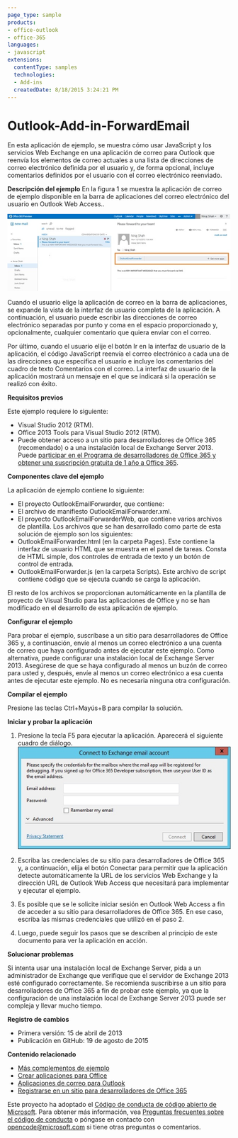 ```yaml
---
page_type: sample
products:
- office-outlook
- office-365
languages:
- javascript
extensions:
  contentType: samples
  technologies:
  - Add-ins
  createdDate: 8/18/2015 3:24:21 PM
---
```

# Outlook-Add-in-ForwardEmail
En esta aplicación de ejemplo, se muestra cómo usar JavaScript y los servicios Web Exchange en una aplicación de correo para Outlook que reenvía los elementos de correo actuales a una lista de direcciones de correo electrónico definida por el usuario y, de forma opcional, incluye comentarios definidos por el usuario con el correo electrónico reenviado.

**Descripción del ejemplo**
En la figura 1 se muestra la aplicación de correo de ejemplo disponible en la barra de aplicaciones del correo electrónico del usuario en Outlook Web Access..

![Figura 1. La aplicación de correo de ejemplo en la barra de aplicaciones.](/description/c3d5f40e-654f-493c-892d-73cc8f18b458image.jpg)


Cuando el usuario elige la aplicación de correo en la barra de aplicaciones, se expande la vista de la interfaz de usuario completa de la aplicación. A continuación, el usuario puede escribir las direcciones de correo electrónico separadas por punto y coma en el espacio proporcionado y, opcionalmente, cualquier comentario que quiera enviar con el correo.

Por último, cuando el usuario elije el botón Ir en la interfaz de usuario de la aplicación, el código JavaScript reenvía el correo electrónico a cada una de las direcciones que especifica el usuario e incluye los comentarios del cuadro de texto Comentarios con el correo. La interfaz de usuario de la aplicación mostrará un mensaje en el que se indicará si la operación se realizó con éxito.

**Requisitos previos**


Este ejemplo requiere lo siguiente:

* Visual Studio 2012 (RTM).
* Office 2013 Tools para Visual Studio 2012 (RTM).
* Puede obtener acceso a un sitio para desarrolladores de Office 365 (recomendado) o a una instalación local de Exchange Server 2013. Puede [participar en el Programa de desarrolladores de Office 365 y obtener una suscripción gratuita de 1 año a Office 365](https://aka.ms/devprogramsignup).

**Componentes clave del ejemplo**

La aplicación de ejemplo contiene lo siguiente:

* El proyecto OutlookEmailForwarder, que contiene:
* El archivo de manifiesto OutlookEmailForwarder.xml.
* El proyecto OutlookEmailForwarderWeb, que contiene varios archivos de plantilla. Los archivos que se han desarrollado como parte de esta solución de ejemplo son los siguientes:
* OutlookEmailForwarder.html (en la carpeta Pages). Este contiene la interfaz de usuario HTML que se muestra en el panel de tareas. Consta de HTML simple, dos controles de entrada de texto y un botón de control de entrada.
* OutlookEmailForwarder.js (en la carpeta Scripts). Este archivo de script contiene código que se ejecuta cuando se carga la aplicación.

El resto de los archivos se proporcionan automáticamente en la plantilla de proyecto de Visual Studio para las aplicaciones de Office y no se han modificado en el desarrollo de esta aplicación de ejemplo.

**Configurar el ejemplo**

Para probar el ejemplo, suscríbase a un sitio para desarrolladores de Office 365 y, a continuación, envíe al menos un correo electrónico a una cuenta de correo que haya configurado antes de ejecutar este ejemplo. Como alternativa, puede configurar una instalación local de Exchange Server 2013\. Asegúrese de que se haya configurado al menos un buzón de correo para usted y, después, envíe al menos un correo electrónico a esa cuenta antes de ejecutar este ejemplo. No es necesaria ninguna otra configuración.

**Compilar el ejemplo**

Presione las teclas Ctrl+Mayús+B para compilar la solución.

**Iniciar y probar la aplicación**

1. Presione la tecla F5 para ejecutar la aplicación. Aparecerá el siguiente cuadro de diálogo.
![Figura 4. Cuadro de diálogo Conectar con cuenta de correo de Exchange](/description/image.jpg)


2. Escriba las credenciales de su sitio para desarrolladores de Office 365 y, a continuación, elija el botón Conectar para permitir que la aplicación detecte automáticamente la URL de los servicios Web Exchange y la dirección URL de Outlook Web Access que necesitará para implementar y ejecutar el ejemplo.
3. Es posible que se le solicite iniciar sesión en Outlook Web Access a fin de acceder a su sitio para desarrolladores de Office 365. En ese caso, escriba las mismas credenciales que utilizó en el paso 2.
4. Luego, puede seguir los pasos que se describen al principio de este documento para ver la aplicación en acción.

**Solucionar problemas**

Si intenta usar una instalación local de Exchange Server, pida a un administrador de Exchange que verifique que el servidor de Exchange 2013 esté configurado correctamente. Se recomienda suscribirse a un sitio para desarrolladores de Office 365 a fin de probar este ejemplo, ya que la configuración de una instalación local de Exchange Server 2013 puede ser compleja y llevar mucho tiempo.

**Registro de cambios**

* Primera versión: 15 de abril de 2013
* Publicación en GitHub: 19 de agosto de 2015

**Contenido relacionado**

* [Más complementos de ejemplo](https://github.com/OfficeDev?utf8=%E2%9C%93&query=-Add-in)
* [Crear aplicaciones para Office](http://msdn.microsoft.com/library/office/jj220060.aspx)
* [Aplicaciones de correo para Outlook](http://msdn.microsoft.com/library/office/fp161135.aspx)
* [Registrarse en un sitio para desarrolladores de Office 365](http://msdn.microsoft.com/library/fp179924.aspx)


Este proyecto ha adoptado el [Código de conducta de código abierto de Microsoft](https://opensource.microsoft.com/codeofconduct/). Para obtener más información, vea [Preguntas frecuentes sobre el código de conducta](https://opensource.microsoft.com/codeofconduct/faq/) o póngase en contacto con [opencode@microsoft.com](mailto:opencode@microsoft.com) si tiene otras preguntas o comentarios.
